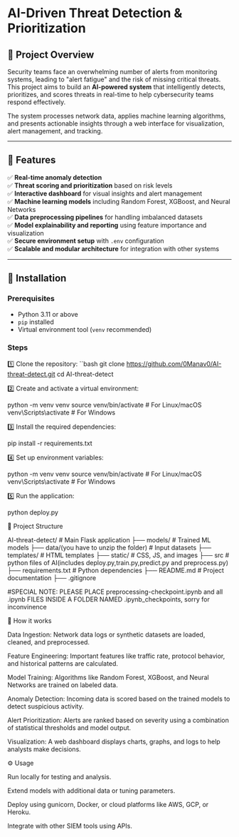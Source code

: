 # AI-Driven Threat Detection & Prioritization

## 📌 Project Overview
Security teams face an overwhelming number of alerts from monitoring systems, leading to "alert fatigue" and the risk of missing critical threats. This project aims to build an **AI-powered system** that intelligently detects, prioritizes, and scores threats in real-time to help cybersecurity teams respond effectively.

The system processes network data, applies machine learning algorithms, and presents actionable insights through a web interface for visualization, alert management, and tracking.

---

## 📂 Features
✅ **Real-time anomaly detection**  
✅ **Threat scoring and prioritization** based on risk levels  
✅ **Interactive dashboard** for visual insights and alert management  
✅ **Machine learning models** including Random Forest, XGBoost, and Neural Networks  
✅ **Data preprocessing pipelines** for handling imbalanced datasets  
✅ **Model explainability and reporting** using feature importance and visualization  
✅ **Secure environment setup** with `.env` configuration  
✅ **Scalable and modular architecture** for integration with other systems

---

## 🚀 Installation

### Prerequisites
- Python 3.11 or above  
- `pip` installed  
- Virtual environment tool (`venv` recommended)

### Steps

1️⃣ Clone the repository:
``bash
git clone https://github.com/0Manav0/AI-threat-detect.git
cd AI-threat-detect

2️⃣ Create and activate a virtual environment:

python -m venv venv
source venv/bin/activate    # For Linux/macOS
venv\Scripts\activate       # For Windows


3️⃣ Install the required dependencies:

pip install -r requirements.txt


4️⃣ Set up environment variables:

python -m venv venv
source venv/bin/activate    # For Linux/macOS
venv\Scripts\activate       # For Windows

5️⃣ Run the application:

python deploy.py


📁 Project Structure

AI-threat-detect/                # Main Flask application
├── models/                # Trained ML models
├── data/(you have to unzip the folder)                  # Input datasets
├── templates/             # HTML templates
├── static/                # CSS, JS, and images
├── src                   # python files of AI(includes deploy.py,train.py,predict.py and preprocess.py)
├── requirements.txt       # Python dependencies
├── README.md              # Project documentation
├── .gitignore

#SPECIAL NOTE: PLEASE PLACE preprocessing-checkpoint.ipynb and all .ipynb FILES INSIDE A FOLDER NAMED .ipynb_checkpoints, sorry for inconvinence


📖 How it works

Data Ingestion:
Network data logs or synthetic datasets are loaded, cleaned, and preprocessed.

Feature Engineering:
Important features like traffic rate, protocol behavior, and historical patterns are calculated.

Model Training:
Algorithms like Random Forest, XGBoost, and Neural Networks are trained on labeled data.

Anomaly Detection:
Incoming data is scored based on the trained models to detect suspicious activity.

Alert Prioritization:
Alerts are ranked based on severity using a combination of statistical thresholds and model output.

Visualization:
A web dashboard displays charts, graphs, and logs to help analysts make decisions.



⚙ Usage

Run locally for testing and analysis.

Extend models with additional data or tuning parameters.

Deploy using gunicorn, Docker, or cloud platforms like AWS, GCP, or Heroku.

Integrate with other SIEM tools using APIs.









